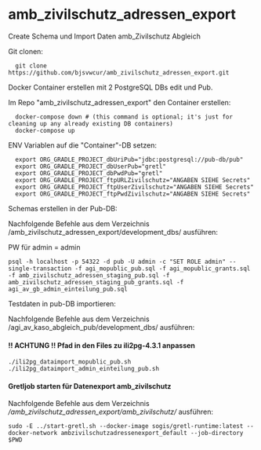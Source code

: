 # amb_zivilschutz_adressen_export

Create Schema und Import Daten amb_Zivilschutz Abgleich

Git clonen:
```
  git clone https://github.com/bjsvwcur/amb_zivilschutz_adressen_export.git
```

Docker Container erstellen mit 2 PostgreSQL DBs edit und Pub.

Im Repo "amb_zivilschutz_adressen_export" den Container erstellen: 

```
  docker-compose down # (this command is optional; it's just for cleaning up any already existing DB containers)
  docker-compose up
```

ENV Variablen auf die "Container"-DB setzen:
```
  export ORG_GRADLE_PROJECT_dbUriPub="jdbc:postgresql://pub-db/pub"
  export ORG_GRADLE_PROJECT_dbUserPub="gretl"
  export ORG_GRADLE_PROJECT_dbPwdPub="gretl"
  export ORG_GRADLE_PROJECT_ftpURLZivilschutz="ANGABEN SIEHE Secrets"
  export ORG_GRADLE_PROJECT_ftpUserZivilschutz="ANGABEN SIEHE Secrets"
  export ORG_GRADLE_PROJECT_ftpPwdZivilschutz="ANGABEN SIEHE Secrets"
```

Schemas erstellen in der Pub-DB:

Nachfolgende Befehle aus dem Verzeichnis /amb_zivilschutz_adressen_export/development_dbs/ ausführen:

PW für admin = admin
```
psql -h localhost -p 54322 -d pub -U admin -c "SET ROLE admin" --single-transaction -f agi_mopublic_pub.sql -f agi_mopublic_grants.sql -f amb_zivilschutz_adressen_staging_pub.sql -f amb_zivilschutz_adressen_staging_pub_grants.sql -f agi_av_gb_admin_einteilung_pub.sql
```

Testdaten in pub-DB importieren:

Nachfolgende Befehle aus dem Verzeichnis /agi_av_kaso_abgleich_pub/development_dbs/ ausführen:

#### !! ACHTUNG !! Pfad in den Files zu ili2pg-4.3.1 anpassen
```
./ili2pg_dataimport_mopublic_pub.sh
./ili2pg_dataimport_admin_einteilung_pub.sh
```

#### Gretljob starten für Datenexport amb_zivilschutz

Nachfolgende Befehle aus dem Verzeichnis */amb_zivilschutz_adressen_export/amb_zivilschutz/* ausführen:
```
sudo -E ../start-gretl.sh --docker-image sogis/gretl-runtime:latest --docker-network ambzivilschutzadressenexport_default --job-directory $PWD
```



